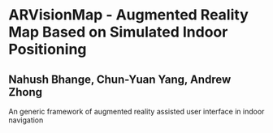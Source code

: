 ARVisionMap - Augmented Reality Map Based on Simulated Indoor Positioning
=========== 
Nahush Bhange, Chun-Yuan Yang, Andrew Zhong
--------------

An generic framework of augmented reality assisted user interface in indoor navigation
